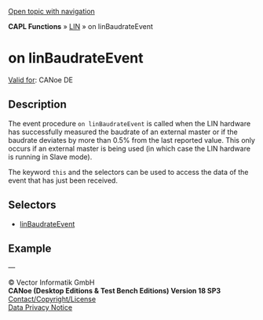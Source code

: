 [Open topic with navigation](../../../../../CANoeDEFamily.htm#Topics/CAPLFunctions/LIN/EventProcedures/CAPLfunctionOnLINBaudrateEvent.md)

**CAPL Functions** » [LIN](../CAPLfunctionsLINOverview.md) » on linBaudrateEvent

# on linBaudrateEvent

[Valid for](../../../Shared/FeatureAvailability.md): CANoe DE

## Description

The event procedure `on linBaudrateEvent` is called when the LIN hardware has successfully measured the baudrate of an external master or if the baudrate deviates by more than 0.5% from the last reported value. This only occurs if an external master is being used (in which case the LIN hardware is running in Slave mode).

The keyword `this` and the selectors can be used to access the data of the event that has just been received.

## Selectors

- [linBaudrateEvent](../Selectors/CAPLfunctionLINBaudrateEvent.md)

## Example

—

© Vector Informatik GmbH  
**CANoe (Desktop Editions & Test Bench Editions) Version 18 SP3**  
[Contact/Copyright/License](../../../Shared/ContactCopyrightLicense.md)  
[Data Privacy Notice](https://www.vector.com/int/en/company/get-info/privacy-policy/)